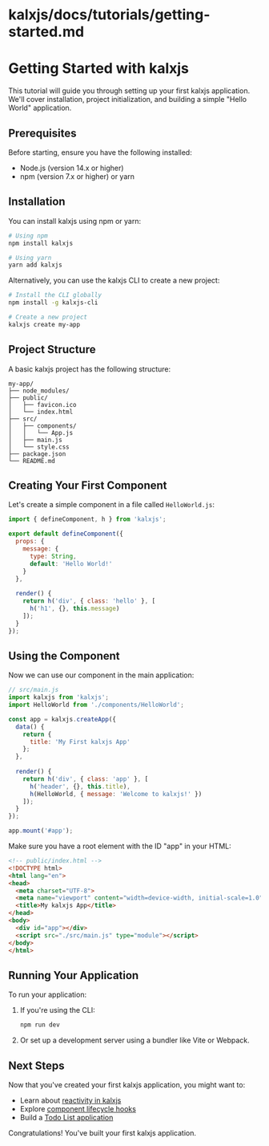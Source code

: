 # kalxjs/docs/tutorials/getting-started.md

# Getting Started with kalxjs

This tutorial will guide you through setting up your first kalxjs application. We'll cover installation, project initialization, and building a simple "Hello World" application.

## Prerequisites

Before starting, ensure you have the following installed:
- Node.js (version 14.x or higher)
- npm (version 7.x or higher) or yarn

## Installation

You can install kalxjs using npm or yarn:

```bash
# Using npm
npm install kalxjs

# Using yarn
yarn add kalxjs
```

Alternatively, you can use the kalxjs CLI to create a new project:

```bash
# Install the CLI globally
npm install -g kalxjs-cli

# Create a new project
kalxjs create my-app
```

## Project Structure

A basic kalxjs project has the following structure:

```
my-app/
├── node_modules/
├── public/
│   ├── favicon.ico
│   └── index.html
├── src/
│   ├── components/
│   │   └── App.js
│   ├── main.js
│   └── style.css
├── package.json
└── README.md
```

## Creating Your First Component

Let's create a simple component in a file called `HelloWorld.js`:

```javascript
import { defineComponent, h } from 'kalxjs';

export default defineComponent({
  props: {
    message: {
      type: String,
      default: 'Hello World!'
    }
  },
  
  render() {
    return h('div', { class: 'hello' }, [
      h('h1', {}, this.message)
    ]);
  }
});
```

## Using the Component

Now we can use our component in the main application:

```javascript
// src/main.js
import kalxjs from 'kalxjs';
import HelloWorld from './components/HelloWorld';

const app = kalxjs.createApp({
  data() {
    return {
      title: 'My First kalxjs App'
    };
  },
  
  render() {
    return h('div', { class: 'app' }, [
      h('header', {}, this.title),
      h(HelloWorld, { message: 'Welcome to kalxjs!' })
    ]);
  }
});

app.mount('#app');
```

Make sure you have a root element with the ID "app" in your HTML:

```html
<!-- public/index.html -->
<!DOCTYPE html>
<html lang="en">
<head>
  <meta charset="UTF-8">
  <meta name="viewport" content="width=device-width, initial-scale=1.0">
  <title>My kalxjs App</title>
</head>
<body>
  <div id="app"></div>
  <script src="./src/main.js" type="module"></script>
</body>
</html>
```

## Running Your Application

To run your application:

1. If you're using the CLI:
   ```bash
   npm run dev
   ```

2. Or set up a development server using a bundler like Vite or Webpack.

## Next Steps

Now that you've created your first kalxjs application, you might want to:

- Learn about [reactivity in kalxjs](./reactivity.md)
- Explore [component lifecycle hooks](./component-lifecycle.md)
- Build a [Todo List application](./todo-app.md)

Congratulations! You've built your first kalxjs application.